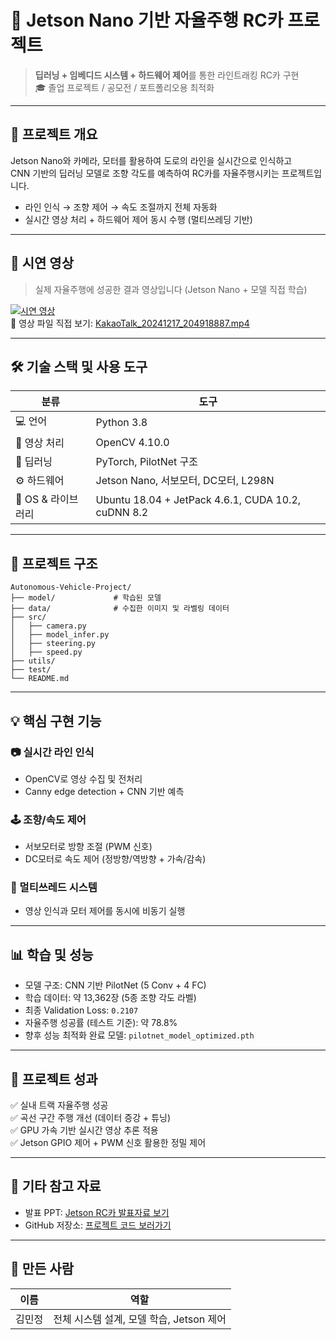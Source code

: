 # 🚗 Jetson Nano 기반 자율주행 RC카 프로젝트

> **딥러닝 + 임베디드 시스템 + 하드웨어 제어**를 통한 라인트래킹 RC카 구현  
> 🎓 졸업 프로젝트 / 공모전 / 포트폴리오용 최적화

---

## 🧠 프로젝트 개요

Jetson Nano와 카메라, 모터를 활용하여 도로의 라인을 실시간으로 인식하고  
CNN 기반의 딥러닝 모델로 조향 각도를 예측하여 RC카를 자율주행시키는 프로젝트입니다.

- 라인 인식 → 조향 제어 → 속도 조절까지 전체 자동화
- 실시간 영상 처리 + 하드웨어 제어 동시 수행 (멀티쓰레딩 기반)

---

## 🎥 시연 영상

> 실제 자율주행에 성공한 결과 영상입니다 (Jetson Nano + 모델 직접 학습)

[![시연 영상](https://img.youtube.com/vi/영상링크ID/0.jpg)](https://github.com/mj99k14/Autonomous-Vehicle-Project/blob/main/KakaoTalk_20241217_204918887.mp4)  
🔗 영상 파일 직접 보기: [KakaoTalk_20241217_204918887.mp4](https://github.com/mj99k14/Autonomous-Vehicle-Project/blob/main/KakaoTalk_20241217_204918887.mp4)

---

## 🛠 기술 스택 및 사용 도구

| 분류 | 도구 |
|------|------|
| 💻 언어 | Python 3.8 |
| 🎥 영상 처리 | OpenCV 4.10.0 |
| 🧠 딥러닝 | PyTorch, PilotNet 구조 |
| ⚙️ 하드웨어 | Jetson Nano, 서보모터, DC모터, L298N |
| 🧪 OS & 라이브러리 | Ubuntu 18.04 + JetPack 4.6.1, CUDA 10.2, cuDNN 8.2 |

---

## 📂 프로젝트 구조

```
Autonomous-Vehicle-Project/
├── model/             # 학습된 모델
├── data/              # 수집한 이미지 및 라벨링 데이터
├── src/
│   ├── camera.py
│   ├── model_infer.py
│   ├── steering.py
│   ├── speed.py
├── utils/
├── test/
└── README.md
```

---

## 💡 핵심 구현 기능

### 📷 실시간 라인 인식
- OpenCV로 영상 수집 및 전처리
- Canny edge detection + CNN 기반 예측

### 🕹 조향/속도 제어
- 서보모터로 방향 조절 (PWM 신호)
- DC모터로 속도 제어 (정방향/역방향 + 가속/감속)

### 🧵 멀티쓰레드 시스템
- 영상 인식과 모터 제어를 동시에 비동기 실행

---

## 📊 학습 및 성능

- 모델 구조: CNN 기반 PilotNet (5 Conv + 4 FC)
- 학습 데이터: 약 13,362장 (5종 조향 각도 라벨)
- 최종 Validation Loss: `0.2107`
- 자율주행 성공률 (테스트 기준): 약 78.8%
- 향후 성능 최적화 완료 모델: `pilotnet_model_optimized.pth`

---

## 📌 프로젝트 성과

✅ 실내 트랙 자율주행 성공  
✅ 곡선 구간 주행 개선 (데이터 증강 + 튜닝)  
✅ GPU 가속 기반 실시간 영상 추론 적용  
✅ Jetson GPIO 제어 + PWM 신호 활용한 정밀 제어

---

## 📎 기타 참고 자료

- 발표 PPT: [Jetson RC카 발표자료 보기](https://github.com/mj99k14/Autonomous-Vehicle-Project/blob/main/잿슨나노제출.pptx)
- GitHub 저장소: [프로젝트 코드 보러가기](https://github.com/mj99k14/Autonomous-Vehicle-Project)

---

## 🙋 만든 사람

| 이름 | 역할 |
|------|------|
| 김민정 | 전체 시스템 설계, 모델 학습, Jetson 제어 |